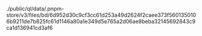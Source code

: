 ./public/ql/data/.pnpm-store/v3/files/bd/6d952d30c9cf3cc61d253a49d2624f2caee373f5601350106b9211de7b825fc61d1146a80a1e349d5e765a2d06ae8beba32145692843c9ca1d136941cd3af6
